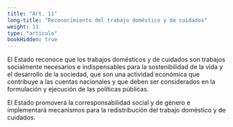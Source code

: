 ```yaml
---
title: "Art. 11"
long-title: "Reconocimiento del trabajo doméstico y de cuidados"
weight: 11
type: "articulo"
bookHidden: true
---
```

El Estado reconoce que los trabajos domésticos y de cuidados son trabajos socialmente necesarios e indispensables para la sostenibilidad de la vida y el desarrollo de la sociedad, que son una actividad económica que contribuye a las cuentas nacionales y que deben ser considerados en la formulación y ejecución de las políticas públicas.

El Estado promoverá la corresponsabilidad social y de género e implementará mecanismos para la redistribución del trabajo doméstico y de cuidados.

